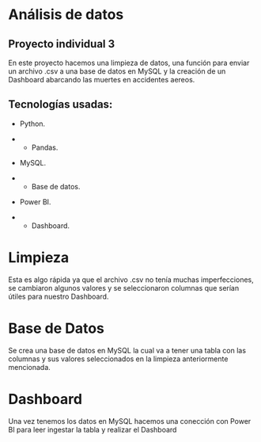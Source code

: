 # Análisis de datos

## Proyecto individual 3

En este proyecto hacemos una limpieza de datos, una función para enviar un archivo .csv a una base de datos en MySQL y la creación de un Dashboard abarcando las muertes en accidentes aereos.

## Tecnologías usadas:

- Python.
- - Pandas.

- MySQL.
- - Base de datos.

- Power BI.
- - Dashboard.

# Limpieza

Esta es algo rápida ya que el archivo .csv no tenía muchas imperfecciones, se cambiaron algunos valores y se seleccionaron columnas que serían útiles para nuestro Dashboard.

# Base de Datos

Se crea una base de datos en MySQL la cual va a tener una tabla con las columnas y sus valores seleccionados en la limpieza anteriormente mencionada. 

# Dashboard

Una vez tenemos los datos en MySQL hacemos una conección con Power BI para leer ingestar la tabla y realizar el Dashboard
